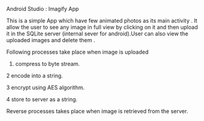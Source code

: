 Android Studio : Imagify App

This is a simple App which have few animated photos as its main activity . It allow the user to see any image in full view by clicking on it and then upload it in the SQLite server (internal sever for android).User can also view the uploaded images and delete them .

Following processes take place when image is uploaded

1. compress to byte stream.

2 encode into a string.

3 encrypt using AES algorithm.

4 store to server as a string.

Reverse processes takes place when image is retrieved from the server.

